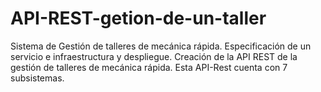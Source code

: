 # API-REST-getion-de-un-taller
Sistema de Gestión de talleres de mecánica rápida. 
Especificación de un servicio e infraestructura y despliegue.
Creación de la API REST de la gestión de talleres de mecánica rápida. Esta API-Rest cuenta con 7 subsistemas.
